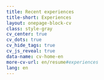 ```yaml
---
title: Recent experiences
title-short: Experiences
layout: onepage-block-cv
class: style-gray
cv_center: true
cv_dots: true
cv_hide_tags: true
cv_js_reveal: true
data-name: cv-home-en
more-cv-url: en/resume#experiences
lang: en
---
```

